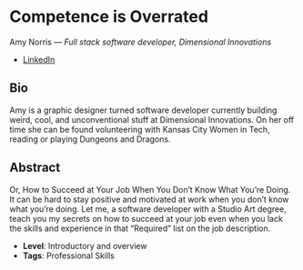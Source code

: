 # Competence is Overrated

Amy Norris &mdash; *Full stack software developer, Dimensional Innovations*

- [LinkedIn](https://www.linkedin.com/in/norrisamy/)

## Bio

Amy is a graphic designer turned software developer currently building weird, cool, and unconventional stuff at Dimensional Innovations. On her off time she can be found volunteering with Kansas City Women in Tech, reading or playing Dungeons and Dragons.


## Abstract

Or, How to Succeed at Your Job When You Don’t Know What You’re Doing. It can be hard to stay positive and motivated at work when you don’t know what you’re doing. Let me, a software developer with a Studio Art degree, teach you my secrets on how to succeed at your job even when you lack the skills and experience in that “Required” list on the job description.  

- **Level**: Introductory and overview
- **Tags**: Professional Skills
  